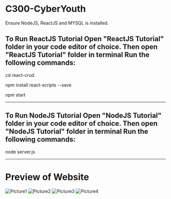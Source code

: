 # C300-CyberYouth

Ensure NodeJS, ReactJS and MYSQL is installed.

**To Run ReactJS Tutorial**
Open "ReactJS Tutorial" folder in your code editor of choice.
Then open "ReactJS Tutorial" folder in terminal
Run the following commands:
---------------------------
cd react-crud

npm install react-scripts --save

npm start

---------------------------


**To Run NodeJS Tutorial**
Open "NodeJS Tutorial" folder in your code editor of choice.
Then open "NodeJS Tutorial" folder in terminal
Run the following commands:
---------------------------
node server.js

---------------------------

# Preview of Website
![Picture1](https://user-images.githubusercontent.com/17541284/185174266-bc7542bd-f71d-4f4d-86c9-113309baf77b.png)
![Picture2](https://user-images.githubusercontent.com/17541284/185174284-aa2e796d-b0c0-4ee4-9713-70e9946f56b2.png)
![Picture3](https://user-images.githubusercontent.com/17541284/185174288-d742ba22-5047-4e7a-8bff-2d869c8f6244.png)
![Picture4](https://user-images.githubusercontent.com/17541284/185174295-bc8e4f16-53f7-4eda-93ad-cbd2f4f9c589.png)
